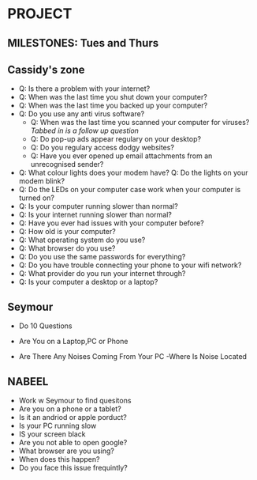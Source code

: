 # PROJECT



## MILESTONES: Tues and Thurs


## Cassidy's zone

- Q: Is there a problem with your internet?
- Q: When was the last time you shut down your computer?
- Q: When was the last time you backed up your computer?
- Q: Do you use any anti virus software?
	- Q: When was the last time you scanned your computer for viruses?	*Tabbed in is a follow up question*
	- Q: Do pop-up ads appear regulary on your desktop?
	- Q: Do you regulary access dodgy websites?
	- Q: Have you ever opened up email attachments from an unrecognised sender?
- Q: What colour lights does your modem have?
	Q: Do the lights on your modem blink?
- Q: Do the LEDs on your computer case work when your computer is turned on?
- Q: Is your computer running slower than normal?
- Q: Is your internet running slower than normal?
- Q: Have you ever had issues with your computer before?
- Q: How old is your computer?
- Q: What operating system do you use?
- Q: What browser do you use?
- Q: Do you use the same passwords for everything?
- Q: Do you have trouble connecting your phone to your wifi network?
- Q: What provider do you run your internet through?
- Q: Is your computer a desktop or a laptop?










## Seymour 
- Do 10 Questions 

- Are You on a Laptop,PC or Phone
- Are There Any Noises Coming From Your PC
	-Where Is Noise Located 




## NABEEL
- Work w Seymour to find quesitons
- Are you on a phone or a tablet?
- Is it an andriod or apple porduct?
- Is your PC running slow
- IS your screen black
- Are you not able to open google?
- What browser are you using?
- When does this happen?
- Do you face this issue frequintly? 
 
